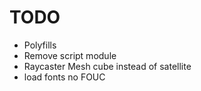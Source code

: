 TODO
=====

- Polyfills
- Remove script module
- Raycaster Mesh cube instead of satellite
- load fonts no FOUC